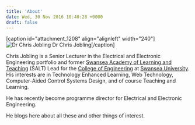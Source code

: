 ```yaml
---
title: 'About'
date: Wed, 30 Nov 2016 10:40:28 +0000
draft: false
---
```


\[caption id="attachment\_1208" align="alignleft" width="240"\]![Dr Chris Jobling](https://blog.cpjobling.net/wp-content/uploads/2016/11/cropped-me.jpeg) Dr Chris Jobling\[/caption\]

Chris Jobling is a Senior Lecturer in the Electrical and Electronic Engineering portfolio and former [Swansea Academy of Learning and Teaching](http://salt.swan.ac.uk) (SALT) Lead for the [College of Engineering](http://www.swan.ac.uk/engineering) at [Swansea University](http://www.swan.ac.uk). His interests are in Technology Enhanced Learning, Web Technology, Computer-Aided Control Systems Design, and of course Teaching and Learning.

He has recently become programme director for Electrical and Electronic Engineering.

He blogs here about all these and other things of interest.